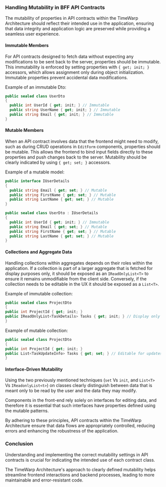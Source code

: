 ### Handling Mutability in BFF API Contracts

The mutability of properties in API contracts within the TimeWarp Architecture should reflect their intended use in the application, ensuring that data integrity and application logic are preserved while providing a seamless user experience.

#### Immutable Members

For API contracts designed to fetch data without expecting any modifications to be sent back to the server, properties should be immutable. This immutability is enforced by setting properties with `{ get; init; }` accessors, which allows assignment only during object initialization. Immutable properties prevent accidental data modifications.

Example of an immutable Dto:

```csharp
public sealed class UserDto
{
  public int UserId { get; init; } // Immutable
  public string UserName { get; init; } // Immutable
  public string Email { get; init; } // Immutable
}
```

#### Mutable Members

When an API contract involves data that the frontend might need to modify, such as during CRUD operations in `EditForm` components, properties should be mutable. This allows the frontend to bind input fields directly to these properties and push changes back to the server. Mutability should be clearly indicated by using `{ get; set; }` accessors.

Example of a mutable model:
```csharp
public interface IUserDetails
{
  public string Email { get; set; } // Mutable
  public string FirstName { get; set; } // Mutable
  public string LastName { get; set; } // Mutable
}

public sealed class UserDto : IUserDetails
{
  public int UserId { get; init; } // Immutable
  public string Email { get; set; } // Mutable
  public string FirstName { get; set; } // Mutable
  public string LastName { get; set; } // Mutable
}
```

#### Collections and Aggregate Data

Handling collections within aggregates depends on their roles within the application. If a collection is part of a larger aggregate that is fetched for display purposes only, it should be exposed as an `IReadOnlyList<T>` to ensure it remains unmodifiable from the client side. Conversely, if the collection needs to be editable in the UX it should be exposed as a `List<T>`.

Example of immutable collection:

```csharp
public sealed class ProjectDto
{
public int ProjectId { get; init; }
public IReadOnlyList<TaskDetails> Tasks { get; init; } // Display only
}
```

Example of mutable collection:

```csharp
public sealed class ProjectDto
{
public int ProjectId { get; init; }
public List<TaskUpdateInfo> Tasks { get; set; } // Editable for updates
}
```

#### Interface-Driven Mutability

Using the two previously mentioned techniques (`set` Vs `init`, and `List<T>` Vs `IReadonlyList<t>`) on classes clearly distinguish between data that is meant only to be read by the user and the data they may modify.

Components in the front-end rely solely on interfaces for editing data, and therefore it is essential that such interfaces have properties defined using the mutable patterns.

By adhering to these principles, API contracts within the TimeWarp Architecture ensure that data flows are appropriately controlled, reducing errors and enhancing the robustness of the application.

### Conclusion

Understanding and implementing the correct mutability settings in API contracts is crucial for indicating the intended use of each contract class. 

The TimeWarp Architecture's approach to clearly defined mutability helps streamline frontend interactions and backend processes, leading to more maintainable and error-resistant code.

